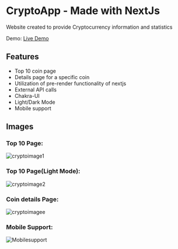 # CryptoApp - Made with NextJs
Website created to provide Cryptocurrency information and statistics

Demo: [Live Demo](https://crypto-app-one-ruddy.vercel.app/) 

## Features

- Top 10 coin page 
- Details page for a specific coin
- Utilization of pre-render functionality of nextjs  
- External API calls
- Chakra-UI
- Light/Dark Mode
- Mobile support

## Images
### Top 10 Page:
![cryptoimage1](https://user-images.githubusercontent.com/103745653/212407110-1acfbfac-cf50-4aeb-a573-b0f21f6fbae2.JPG)
### Top 10 Page(Light Mode):
![cryptoimage2](https://user-images.githubusercontent.com/103745653/212407118-291a3cb8-e484-42fd-b2b3-18ad2dd30e1a.JPG)
### Coin details Page:
![cryptoimagee](https://user-images.githubusercontent.com/103745653/212407129-649fe367-5784-4e39-9188-c837d06fb3a6.JPG)
### Mobile Support:
![Mobilesupport](https://user-images.githubusercontent.com/103745653/212426319-840b36ab-7e8b-42d3-9d41-407da044c22d.JPG)



